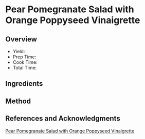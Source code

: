# Pear Pomegranate Salad with Orange Poppyseed Vinaigrette

## Overview

- Yield:
- Prep Time:
- Cook Time:
- Total Time:

## Ingredients


## Method



## References and Acknowledgments

[Pear Pomegranate Salad with Orange Poppyseed Vinaigrette](http://houseofyumm.com/pear-pomegranate-salad-with-orange-poppyseed-vinaigrette/)
